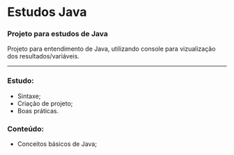 # Estudos Java
### Projeto para estudos de Java
Projeto para entendimento de Java, utilizando console para vizualização dos resultados/variáveis.

---------------------------------------

### Estudo:
- Sintaxe;
- Criação de projeto;
- Boas práticas.

### Conteúdo:
- Conceitos básicos de Java;
